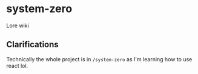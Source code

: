 # system-zero
Lore wiki

## Clarifications
Technically the whole project is in `/system-zero` as I'm learning how to use react lol. 
